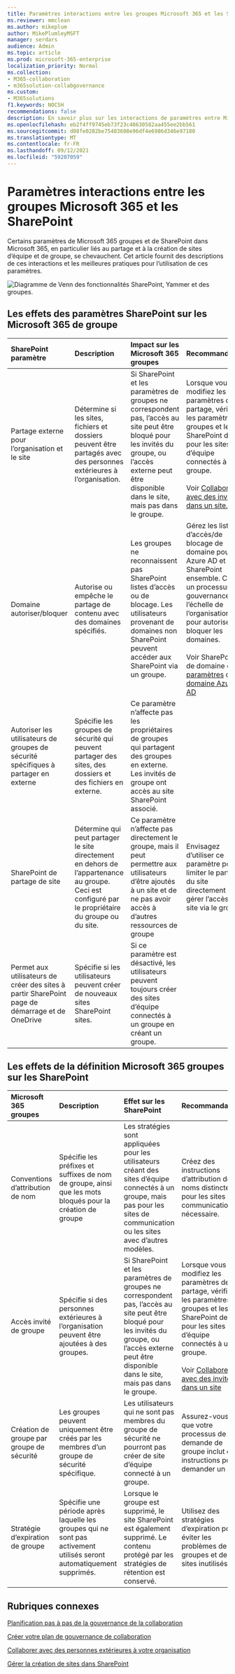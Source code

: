```yaml
---
title: Paramètres interactions entre les groupes Microsoft 365 et les SharePoint
ms.reviewer: mmclean
ms.author: mikeplum
author: MikePlumleyMSFT
manager: serdars
audience: Admin
ms.topic: article
ms.prod: microsoft-365-enterprise
localization_priority: Normal
ms.collection:
- M365-collaboration
- m365solution-collabgovernance
ms.custom:
- M365solutions
f1.keywords: NOCSH
recommendations: false
description: En savoir plus sur les interactions de paramètres entre Microsoft 365 groupes et SharePoint
ms.openlocfilehash: eb2f4ff9745eb73f23c48630582aa455ee2bb561
ms.sourcegitcommit: d08fe0282be75483608e96df4e6986d346e97180
ms.translationtype: MT
ms.contentlocale: fr-FR
ms.lasthandoff: 09/12/2021
ms.locfileid: "59207059"
---
```

# <a name="settings-interactions-between-microsoft-365-groups-and-sharepoint"></a>Paramètres interactions entre les groupes Microsoft 365 et les SharePoint

Certains paramètres de Microsoft 365 groupes et de SharePoint dans Microsoft 365, en particulier liés au partage et à la création de sites d’équipe et de groupe, se chevauchent. Cet article fournit des descriptions de ces interactions et les meilleures pratiques pour l’utilisation de ces paramètres.

![Diagramme de Venn des fonctionnalités SharePoint, Yammer et des groupes.](../media/groups-sharepoint-venn.png)

## <a name="the-effects-of-sharepoint-settings-on-microsoft-365-groups"></a>Les effets des paramètres SharePoint sur les Microsoft 365 de groupe

|SharePoint paramètre|Description|Impact sur les Microsoft 365 groupes|Recommandation|
|:-----------------|:----------|:-----------------------------|:-------------|
|Partage externe pour l’organisation et le site|Détermine si les sites, fichiers et dossiers peuvent être partagés avec des personnes extérieures à l’organisation.|Si SharePoint et les paramètres de groupes ne correspondent pas, l’accès au site peut être bloqué pour les invités du groupe, ou l’accès externe peut être disponible dans le site, mais pas dans le groupe.|Lorsque vous modifiez les paramètres de partage, vérifiez les paramètres de groupes et les SharePoint de site pour les sites d’équipe connectés à un groupe.<br><br>Voir [Collaborer avec des invités dans un site.](./collaborate-in-site.md)|
|Domaine autoriser/bloquer|Autorise ou empêche le partage de contenu avec des domaines spécifiés.|Les groupes ne reconnaissent pas SharePoint listes d’accès ou de blocage. Les utilisateurs provenant de domaines non SharePoint peuvent accéder aux SharePoint via un groupe.|Gérez les listes d’accès/de blocage de domaine pour Azure AD et SharePoint ensemble. Créez un processus de gouvernance à l’échelle de l’organisation pour autoriser et bloquer les domaines.<br><br>Voir SharePoint de domaine et les [paramètres](/sharepoint/restricted-domains-sharing) de [domaine Azure AD](/azure/active-directory/b2b/allow-deny-list)|
|Autoriser les utilisateurs de groupes de sécurité spécifiques à partager en externe|Spécifie les groupes de sécurité qui peuvent partager des sites, des dossiers et des fichiers en externe.|Ce paramètre n’affecte pas les propriétaires de groupes qui partagent des groupes en externe. Les invités de groupe ont accès au site SharePoint associé.||
|SharePoint de partage de site|Détermine qui peut partager le site directement en dehors de l’appartenance au groupe. Ceci est configuré par le propriétaire du groupe ou du site.|Ce paramètre n’affecte pas directement le groupe, mais il peut permettre aux utilisateurs d’être ajoutés à un site et de ne pas avoir accès à d’autres ressources de groupe|Envisagez d’utiliser ce paramètre pour limiter le partage du site directement et gérer l’accès au site via le groupe.|
|Permet aux utilisateurs de créer des sites à partir SharePoint page de démarrage et de OneDrive|Spécifie si les utilisateurs peuvent créer de nouveaux sites SharePoint sites.|Si ce paramètre est désactivé, les utilisateurs peuvent toujours créer des sites d’équipe connectés à un groupe en créant un groupe.||

## <a name="the-effects-of-microsoft-365-groups-setting-on-sharepoint"></a>Les effets de la définition Microsoft 365 groupes sur les SharePoint

|Microsoft 365 groupes|Description|Effet sur les SharePoint|Recommandation|
|:---------------------------|:----------|:-------------------|:-------------|
|Conventions d’attribution de nom|Spécifie les préfixes et suffixes de nom de groupe, ainsi que les mots bloqués pour la création de groupe|Les stratégies sont appliquées pour les utilisateurs créant des sites d’équipe connectés à un groupe, mais pas pour les sites de communication ou les sites avec d’autres modèles.|Créez des instructions d’attribution de noms distinctes pour les sites de communication si nécessaire.|
|Accès invité de groupe|Spécifie si des personnes extérieures à l’organisation peuvent être ajoutées à des groupes.|Si SharePoint et les paramètres de groupes ne correspondent pas, l’accès au site peut être bloqué pour les invités du groupe, ou l’accès externe peut être disponible dans le site, mais pas dans le groupe.|Lorsque vous modifiez les paramètres de partage, vérifiez les paramètres de groupes et les SharePoint de site pour les sites d’équipe connectés à un groupe.<br><br>Voir [Collaborer avec des invités dans un site](./collaborate-in-site.md)|
|Création de groupe par groupe de sécurité|Les groupes peuvent uniquement être créés par les membres d’un groupe de sécurité spécifique.|Les utilisateurs qui ne sont pas membres du groupe de sécurité ne pourront pas créer de site d’équipe connecté à un groupe.|Assurez-vous que votre processus de demande de groupe inclut des instructions pour demander un site.|
|Stratégie d’expiration de groupe|Spécifie une période après laquelle les groupes qui ne sont pas activement utilisés seront automatiquement supprimés.|Lorsque le groupe est supprimé, le site SharePoint est également supprimé. Le contenu protégé par les stratégies de rétention est conservé.|Utilisez des stratégies d’expiration pour éviter les problèmes de groupes et de sites inutilisés.|

## <a name="related-topics"></a>Rubriques connexes

[Planification pas à pas de la gouvernance de la collaboration](collaboration-governance-overview.md#collaboration-governance-planning-step-by-step)

[Créer votre plan de gouvernance de collaboration](collaboration-governance-first.md)

[Collaborer avec des personnes extérieures à votre organisation](./collaborate-with-people-outside-your-organization.md)

[Gérer la création de sites dans SharePoint](/sharepoint/manage-site-creation)